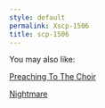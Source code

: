 ```yaml
---
style: default
permalink: Xscp-1506
title: scp-1506
---
```

You may also like:

[Preaching To The Choir](http://scp-wiki.net/preaching-to-the-choir)

[Nightmare](http://scp-wiki.net/nightmare)
